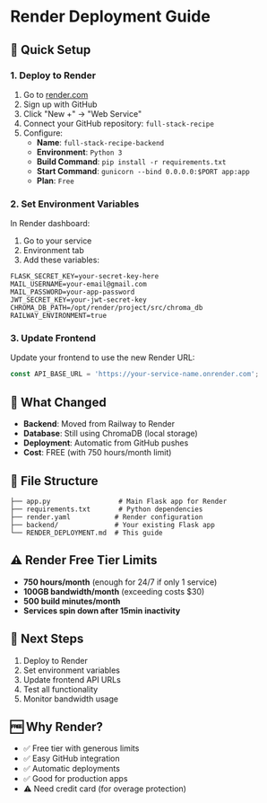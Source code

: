 # Render Deployment Guide

## 🚀 Quick Setup

### 1. **Deploy to Render**
1. Go to [render.com](https://render.com)
2. Sign up with GitHub
3. Click "New +" → "Web Service"
4. Connect your GitHub repository: `full-stack-recipe`
5. Configure:
   - **Name**: `full-stack-recipe-backend`
   - **Environment**: `Python 3`
   - **Build Command**: `pip install -r requirements.txt`
   - **Start Command**: `gunicorn --bind 0.0.0.0:$PORT app:app`
   - **Plan**: `Free`

### 2. **Set Environment Variables**
In Render dashboard:
1. Go to your service
2. Environment tab
3. Add these variables:

```
FLASK_SECRET_KEY=your-secret-key-here
MAIL_USERNAME=your-email@gmail.com
MAIL_PASSWORD=your-app-password
JWT_SECRET_KEY=your-jwt-secret-key
CHROMA_DB_PATH=/opt/render/project/src/chroma_db
RAILWAY_ENVIRONMENT=true
```

### 3. **Update Frontend**
Update your frontend to use the new Render URL:
```javascript
const API_BASE_URL = 'https://your-service-name.onrender.com';
```

## 🔧 **What Changed**

- **Backend**: Moved from Railway to Render
- **Database**: Still using ChromaDB (local storage)
- **Deployment**: Automatic from GitHub pushes
- **Cost**: FREE (with 750 hours/month limit)

## 📁 **File Structure**
```
├── app.py                 # Main Flask app for Render
├── requirements.txt       # Python dependencies
├── render.yaml           # Render configuration
├── backend/              # Your existing Flask app
└── RENDER_DEPLOYMENT.md  # This guide
```

## ⚠️ **Render Free Tier Limits**
- **750 hours/month** (enough for 24/7 if only 1 service)
- **100GB bandwidth/month** (exceeding costs $30)
- **500 build minutes/month**
- **Services spin down after 15min inactivity**

## 🎯 **Next Steps**
1. Deploy to Render
2. Set environment variables
3. Update frontend API URLs
4. Test all functionality
5. Monitor bandwidth usage

## 🆓 **Why Render?**
- ✅ Free tier with generous limits
- ✅ Easy GitHub integration
- ✅ Automatic deployments
- ✅ Good for production apps
- ⚠️ Need credit card (for overage protection)

